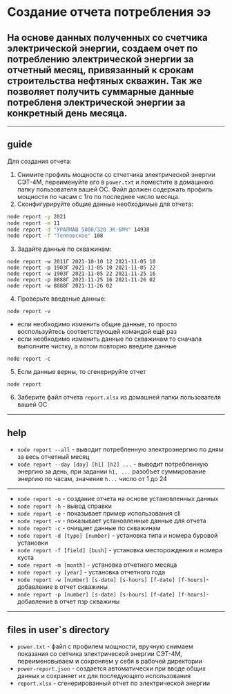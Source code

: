 # Создание отчета потребления ээ
На основе данных полученных со счетчика электрической энергии, создаем очет по потреблению электрической энергии за отчетный месяц, привязанный к срокам строительства нефтяных скважин.
Так же позволяет получить суммарные данные потребленя электрической энергии за конкретный день месяца.
---
---
## guide
 Для создания отчета:
 1. Снимите профиль мощности со стчетчика электрической энергии СЭТ-4М, переименуйте его в `power.txt` и поместите в домашнюю папку пользователя вашей ОС. Файл должен содержать профиль мощности по часам с 1го по последнее число месяца.
 2. Сконфигурируйте общие данные необходимые для отчета:
 ```sh
 node report -y 2021 
 node report -m 11
 node report -d "УРАЛМАШ 5000/320 ЭК-БМЧ" 14938
 node report -f "Тепловское" 108
 ```
 3. Задайте данные по скважинам:
 ```
 node report -w 2011Г 2021-10-10 12 2021-11-05 10
 node report -p 1903Г 2021-11-05 10 2021-11-05 22
 node report -w 1903Г 2021-11-05 22 2021-11-25 16
 node report -p 8888Г 2021-11-25 16 2021-11-26 02
 node report -w 8888Г 2021-11-26 02 
 ```
 4. Проверьте введеные данные:
 ```
 node report -v
 ```
- если необходимо изменить общие данные, то просто воспользуйтесь соответствующей командой ещё раз
- если необходимо изменить данные по скважинам то сначала выполните чистку, а потом повторно введите данные
``` 
node report -c 
``` 
5. Если данные верны, то сгенерируйте отчет
```
node report 
```
6. Заберите файл отчета `report.xlsx` из домашней папки пользователя вашей ОС 
---
## help
- `node report --all` - выводит потребленную электроэнергию по дням за весь отчетный месяц
- `node report --day [day] [h1] [h2] ...` - выводит потребленную энергию за день, при задании `h1, ...` разобъет суммирование энергию по часам, значение `h...` число от 1 до 24
---
- `node report -o` - создание отчета на основе установленных данных
- `node report -h` - вывод справки
- `node report -e` - показывает пример использования cli
- `node report -v` - показывает установленные данные для отчета
- `node report -c` - очищает данные по скважинам
- `node report -d [type] [number]` - установка типа и номера буровой установки
- `node report -f [field] [bush]` - установка месторождения и номера куста
- `node report -m [month]` - установка отчетного месяца
- `node report -y [year]` - установка отчетного года
- `node report -w [number] [s-date] [s-hours] [f-date] [f-hours]`- добавление в отчет скважины 
- `node report -p [number] [s-date] [s-hours] [f-date] [f-hours]`- добавление в отчет пзр скважины

---
## files in user`s directory
- `power.txt` - файл с профилем мощности, вручную снимаем показания со сетчика электрической энергии СЭТ-4М, переименовываем и сохроняем у себя в рабочей директории
- `power-report.json` - создается автоматически при вводе общих данных и сохраняет их для последующего использования 
- `report.xlsx` - сгенерированный отчет по электрической энергии 